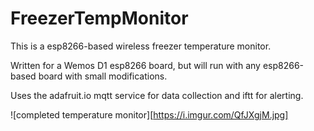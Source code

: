 # FreezerTempMonitor

This is a esp8266-based wireless freezer temperature monitor.

Written for a Wemos D1 esp8266 board, but will run with any esp8266-based board with small modifications.

Uses the adafruit.io mqtt service for data collection and iftt for alerting.


![completed temperature monitor][https://i.imgur.com/QfJXgjM.jpg]
